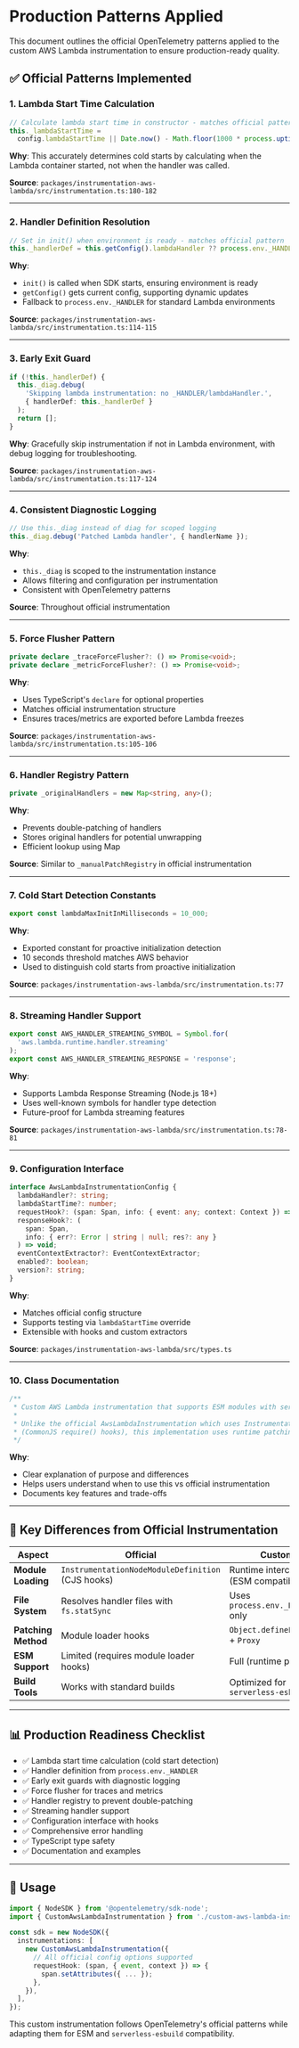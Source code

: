 # Production Patterns Applied

This document outlines the official OpenTelemetry patterns applied to the custom AWS Lambda instrumentation to ensure production-ready quality.

## ✅ Official Patterns Implemented

### 1. **Lambda Start Time Calculation**

```typescript
// Calculate lambda start time in constructor - matches official pattern
this._lambdaStartTime =
  config.lambdaStartTime || Date.now() - Math.floor(1000 * process.uptime());
```

**Why**: This accurately determines cold starts by calculating when the Lambda container started, not when the handler was called.

**Source**: `packages/instrumentation-aws-lambda/src/instrumentation.ts:180-182`

---

### 2. **Handler Definition Resolution**

```typescript
// Set in init() when environment is ready - matches official pattern
this._handlerDef = this.getConfig().lambdaHandler ?? process.env._HANDLER;
```

**Why**:

- `init()` is called when SDK starts, ensuring environment is ready
- `getConfig()` gets current config, supporting dynamic updates
- Fallback to `process.env._HANDLER` for standard Lambda environments

**Source**: `packages/instrumentation-aws-lambda/src/instrumentation.ts:114-115`

---

### 3. **Early Exit Guard**

```typescript
if (!this._handlerDef) {
  this._diag.debug(
    'Skipping lambda instrumentation: no _HANDLER/lambdaHandler.',
    { handlerDef: this._handlerDef }
  );
  return [];
}
```

**Why**: Gracefully skip instrumentation if not in Lambda environment, with debug logging for troubleshooting.

**Source**: `packages/instrumentation-aws-lambda/src/instrumentation.ts:117-124`

---

### 4. **Consistent Diagnostic Logging**

```typescript
// Use this._diag instead of diag for scoped logging
this._diag.debug('Patched Lambda handler', { handlerName });
```

**Why**:

- `this._diag` is scoped to the instrumentation instance
- Allows filtering and configuration per instrumentation
- Consistent with OpenTelemetry patterns

**Source**: Throughout official instrumentation

---

### 5. **Force Flusher Pattern**

```typescript
private declare _traceForceFlusher?: () => Promise<void>;
private declare _metricForceFlusher?: () => Promise<void>;
```

**Why**:

- Uses TypeScript's `declare` for optional properties
- Matches official instrumentation structure
- Ensures traces/metrics are exported before Lambda freezes

**Source**: `packages/instrumentation-aws-lambda/src/instrumentation.ts:105-106`

---

### 6. **Handler Registry Pattern**

```typescript
private _originalHandlers = new Map<string, any>();
```

**Why**:

- Prevents double-patching of handlers
- Stores original handlers for potential unwrapping
- Efficient lookup using Map

**Source**: Similar to `_manualPatchRegistry` in official instrumentation

---

### 7. **Cold Start Detection Constants**

```typescript
export const lambdaMaxInitInMilliseconds = 10_000;
```

**Why**:

- Exported constant for proactive initialization detection
- 10 seconds threshold matches AWS behavior
- Used to distinguish cold starts from proactive initialization

**Source**: `packages/instrumentation-aws-lambda/src/instrumentation.ts:77`

---

### 8. **Streaming Handler Support**

```typescript
export const AWS_HANDLER_STREAMING_SYMBOL = Symbol.for(
  'aws.lambda.runtime.handler.streaming'
);
export const AWS_HANDLER_STREAMING_RESPONSE = 'response';
```

**Why**:

- Supports Lambda Response Streaming (Node.js 18+)
- Uses well-known symbols for handler type detection
- Future-proof for Lambda streaming features

**Source**: `packages/instrumentation-aws-lambda/src/instrumentation.ts:78-81`

---

### 9. **Configuration Interface**

```typescript
interface AwsLambdaInstrumentationConfig {
  lambdaHandler?: string;
  lambdaStartTime?: number;
  requestHook?: (span: Span, info: { event: any; context: Context }) => void;
  responseHook?: (
    span: Span,
    info: { err?: Error | string | null; res?: any }
  ) => void;
  eventContextExtractor?: EventContextExtractor;
  enabled?: boolean;
  version?: string;
}
```

**Why**:

- Matches official config structure
- Supports testing via `lambdaStartTime` override
- Extensible with hooks and custom extractors

**Source**: `packages/instrumentation-aws-lambda/src/types.ts`

---

### 10. **Class Documentation**

```typescript
/**
 * Custom AWS Lambda instrumentation that supports ESM modules with serverless-esbuild.
 *
 * Unlike the official AwsLambdaInstrumentation which uses InstrumentationNodeModuleDefinition
 * (CommonJS require() hooks), this implementation uses runtime patching to support ESM modules.
 */
```

**Why**:

- Clear explanation of purpose and differences
- Helps users understand when to use this vs official instrumentation
- Documents key features and trade-offs

---

## 🎯 Key Differences from Official Instrumentation

| Aspect              | Official                                          | Custom                                |
| ------------------- | ------------------------------------------------- | ------------------------------------- |
| **Module Loading**  | `InstrumentationNodeModuleDefinition` (CJS hooks) | Runtime interception (ESM compatible) |
| **File System**     | Resolves handler files with `fs.statSync`         | Uses `process.env._HANDLER` only      |
| **Patching Method** | Module loader hooks                               | `Object.defineProperty` + `Proxy`     |
| **ESM Support**     | Limited (requires module loader hooks)            | Full (runtime patching)               |
| **Build Tools**     | Works with standard builds                        | Optimized for `serverless-esbuild`    |

---

## 📊 Production Readiness Checklist

- ✅ Lambda start time calculation (cold start detection)
- ✅ Handler definition from `process.env._HANDLER`
- ✅ Early exit guards with diagnostic logging
- ✅ Force flusher for traces and metrics
- ✅ Handler registry to prevent double-patching
- ✅ Streaming handler support
- ✅ Configuration interface with hooks
- ✅ Comprehensive error handling
- ✅ TypeScript type safety
- ✅ Documentation and examples

---

## 🚀 Usage

```typescript
import { NodeSDK } from '@opentelemetry/sdk-node';
import { CustomAwsLambdaInstrumentation } from './custom-aws-lambda-instrumentation';

const sdk = new NodeSDK({
  instrumentations: [
    new CustomAwsLambdaInstrumentation({
      // All official config options supported
      requestHook: (span, { event, context }) => {
        span.setAttributes({ ... });
      },
    }),
  ],
});
```

This custom instrumentation follows OpenTelemetry's official patterns while adapting them for ESM and `serverless-esbuild` compatibility.
